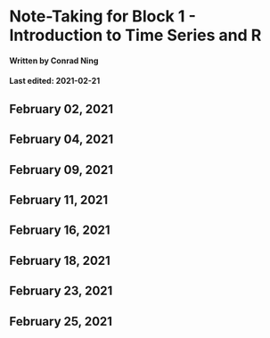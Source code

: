 # Note-Taking for Block 1 - Introduction to Time Series and R

#### Written by Conrad Ning 

#### Last edited: 2021-02-21

## February 02, 2021

## February 04, 2021



## February 09, 2021


## February 11, 2021


## February 16, 2021


## February 18, 2021


## February 23, 2021


## February 25, 2021
